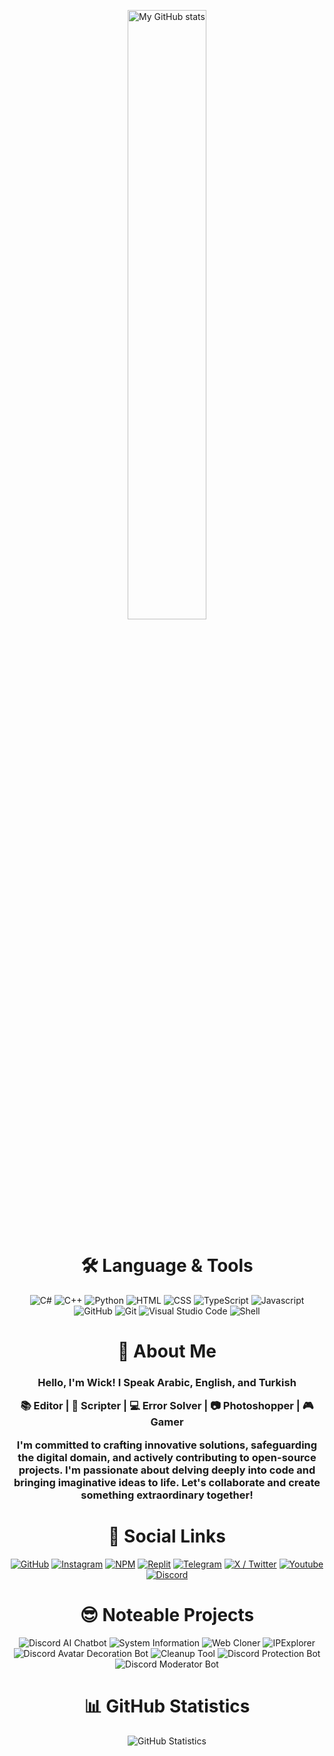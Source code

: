 <p align="center">
  <img src="https://imgur.com/lpuTEpP" alt="My GitHub stats" style="width: 50%;" />
</p>

<div align="center"> <h1 align="center"> 🛠 Language & Tools </h1> </div>

<div align="center">
  <img src="https://imgur.com/KEjLMbm.png" alt="C#" />
  <img src="https://imgur.com/M7clnGu.png" alt="C++" />
  <img src="https://imgur.com/OVq7WwF.png" alt="Python" />
  <img src="https://imgur.com/3KvfKeH.png" alt="HTML" />
  <img src="https://imgur.com/JncbSGq.png" alt="CSS" />
  <img src="https://imgur.com/zw93EwM.png" alt="TypeScript" />
  <img src="https://imgur.com/J6J18Oq.png" alt="Javascript" />
  <img src="https://imgur.com/am2M8Sr.png " alt="GitHub" />
  <img src="https://imgur.com/23o6vBG.png" alt="Git" />
  <img src="https://imgur.com/5GBBmDh.png" alt="Visual Studio Code" />
  <img src="https://imgur.com/7RTXlBW.png" alt="Shell" />
</div>

<div align="center"> <h1 align="center"> 👋 About Me </h1> </div>

<div align="center"> <h3 align="center"> 
Hello, I'm Wick!
I Speak Arabic, English, and Turkish

📚 Editor | 📜 Scripter | 💻 Error Solver | 📷 Photoshopper | 🎮 Gamer

I'm committed to crafting innovative solutions, safeguarding the digital domain, and actively contributing to open-source projects. I'm passionate about delving deeply into code and bringing imaginative ideas to life. Let's collaborate and create something extraordinary together!

</h3>

</div>

<div align="center"> <h1 align="center"> 🔗 Social Links </h1> </div>

<div align="center">
  <a href="https://github.com/wickstudio"><img src="https://imgur.com/3ODU5lj.png" alt="GitHub" /></a>
  <a href="https://www.instagram.com/officialwickstudio"><img src="https://imgur.com/n2oyhCP.png" alt="Instagram" /></a>
  <a href="https://www.npmjs.com/~wick_studio"><img src="https://imgur.com/rVt9huZ.png" alt="NPM" /></a>
  <a href="https://replit.com/@wickstudio"><img src="https://imgur.com/RkgoVR3.png" alt="Replit" /></a>
  <a href="https://t.me/wickdev"><img src="https://imgur.com/6Y6wmmg.png" alt="Telegram" /></a>
  <a href="https://x.com/Wick__Studio"><img src="https://imgur.com/1jPpy8l.png" alt="X / Twitter" /></a>
  <a href="https://www.youtube.com/@wick_studio"><img src="https://imgur.com/uYQleGv.png" alt="Youtube" /></a>
  <a href="https://discord.gg/wicks"><img src="https://imgur.com/Qcg8nxa.png" alt="Discord" /></a>
</div>

<div align="center"> <h1 align="center"> 😎 Noteable Projects </h1> </div>

<div align="center">
  <img src="https://github-readme-stats.vercel.app/api/pin/?username=wickstudio&repo=discord-ai-chatbot&bg_color=30,020614,cfb360&title_color=a5a5a5&text_color=a5a5a5)](https://github.com/wickstudio/discord-ai-chatbot" alt="Discord AI Chatbot" />
  <img src="https://github-readme-stats.vercel.app/api/pin/?username=wickstudio&repo=System-Information&bg_color=30,020614,cfb360&title_color=a5a5a5&text_color=a5a5a5)](https://github.com/wickstudio/System-Information" alt="System Information" />
  <img src="https://github-readme-stats.vercel.app/api/pin/?username=wickstudio&repo=Web-Cloner&bg_color=30,020614,cfb360&title_color=a5a5a5&text_color=a5a5a5" alt="Web Cloner" />
  <img src="https://github-readme-stats.vercel.app/api/pin/?username=wickstudio&repo=IPExplorer&bg_color=30,020614,cfb360&title_color=a5a5a5&text_color=a5a5a5" alt="IPExplorer" />
  <img src="https://github-readme-stats.vercel.app/api/pin/?username=wickstudio&repo=Discord-Avatar-Decoration-Bot&bg_color=30,020614,cfb360&title_color=a5a5a5&text_color=a5a5a5)](https://github.com/wickstudio/System-Information" alt="Discord Avatar Decoration Bot" />
  <img src="https://github-readme-stats.vercel.app/api/pin/?username=wickstudio&repo=cleanup-tool&bg_color=30,020614,cfb360&title_color=a5a5a5&text_color=a5a5a5" alt="Cleanup Tool" />
  <img src="https://github-readme-stats.vercel.app/api/pin/?username=wickstudio&repo=discord-protection-bot&bg_color=30,020614,cfb360&title_color=a5a5a5&text_color=a5a5a5)](https://github.com/wickstudio/discord-protection-bot" alt="Discord Protection Bot" />
  <img src="https://github-readme-stats.vercel.app/api/pin/?username=wickstudio&repo=discord-moderator-bot&bg_color=30,020614,cfb360&title_color=a5a5a5&text_color=a5a5a5)](https://github.com/wickstudio/discord-moderator-bot" alt="Discord Moderator Bot" />
</div>

<div align="center"> <h1 align="center"> 📊 GitHub Statistics </h1> </div>

<div align="center">
  <img src="https://github-readme-stats.vercel.app/api?username=wickstudio&show_icons=true&show=reviews,discussions_started,discussions_answered,prs_merged,prs_merged_percentage&bg_color=30,020614,cfb360&title_color=a5a5a5&text_color=a5a5a5" alt="GitHub Statistics" />
</div>
